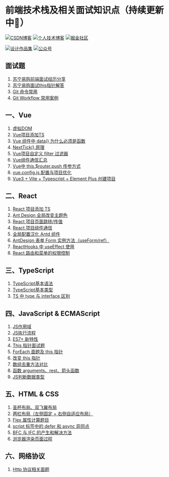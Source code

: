 # 前端技术栈及相关面试知识点（持续更新中:running:）

<!-- ## 相关链接 -->
[![CSDN博客](https://img.shields.io/badge/CSDN博客-@情非得已小猿猿-orange)](https://blog.csdn.net/weixin_43924228)
[![个人技术博客](https://img.shields.io/badge/个人技术博客-@马超-green)](https://machao07.github.io)
[![掘金社区](https://img.shields.io/badge/掘金社区-@情非得已小猿猿-blue)](https://juejin.cn/user/1337486669527096)

[![设计作品集](https://img.shields.io/badge/设计作品集-@情非得已小猿猿-yellow)](https://machao07.zcool.com.cn)
[![公众号](https://img.shields.io/badge/公众号-@情非得已小猿猿-greentea)](https://machao07.github.io/img/official_account.jpg)


<!-- 1️⃣&nbsp;[CSDN](https://blog.csdn.net/weixin_43924228)&emsp;2️⃣&nbsp;[Machao's Blog](https://machao07.github.io/)&emsp;3️⃣&nbsp;[ZCOOL站酷](https://machao07.zcool.com.cn/) -->

## 面试题
1. [苏宁易购前端面试经历分享](https://blog.csdn.net/weixin_43924228/article/details/90699272)
2. [苏宁易购面试this指针解答](https://blog.csdn.net/weixin_43924228/article/details/90755267)
3. [Git 命令常用](https://github.com/machao07/interview-questions/issues/29)
4. [Git Workflow 常用案例](https://github.com/machao07/interview-questions/issues/30)

## 一、Vue
1. [虚拟DOM](https://github.com/machao07/interview-questions/issues/1)
2. [Vue项目添加TS](https://github.com/machao07/interview-questions/issues/7)
3. [Vue 组件中 data() 为什么必须是函数](https://github.com/machao07/interview-questions/issues/27)
4. [NextTick() 原理](https://blog.csdn.net/weixin_43924228/article/details/106548886)
5. [Vue项目自定义 filter 过滤器](https://github.com/machao07/interview-questions/issues/28)
6. [Vue组件通信汇总](https://github.com/machao07/interview-questions/issues/25)
7. [Vue中 this.$router.push 传参方式](https://github.com/machao07/interview-questions/issues/22)
8. [vue.config.js 配置与项目优化](https://github.com/machao07/interview-questions/issues/24)
9. [Vue3 + Vite + Typescript + Element Plus 创建项目](https://mp.weixin.qq.com/s/yv6KYcx4PTYgrU6I1Ns52g)


## 二、React
1. [React 项目添加 TS](https://github.com/machao07/interview-questions/issues/2)
2. [Ant Design 全局改变主题色](https://github.com/machao07/react-admin/issues/1)
3. [React 项目页面跳转/传值](https://github.com/machao07/react-admin/issues/3)
4. [React 项目组件通信](https://github.com/machao07/react-admin/issues/4)
5. [全局配置汉化 Antd 组件](https://github.com/machao07/react-admin/issues/2)
6. [AntDesign 表单 Form 实例方法（useForm/ref）](https://github.com/machao07/react-admin/issues/5)
7. [ReactHooks 中 useEffect 使用](https://github.com/machao07/react-admin/issues/6)
8. [React 路由和菜单的权限控制](https://github.com/machao07/interview-questions/issues/26)

## 三、TypeScript
1. [TypeScript基本语法](https://github.com/machao07/interview-questions/issues/3)
2. [TypeScript基本类型](https://github.com/machao07/interview-questions/issues/10)
3. [TS 中 type 与 interface 区别](https://github.com/machao07/interview-questions/issues/12)

## 四、JavaScript & ECMAScript
1. [JS作用域](https://github.com/machao07/interview-questions/issues/20)
2. [JS执行流程](https://github.com/machao07/interview-questions/issues/21)
3. [ES7+ 新特性](https://github.com/machao07/interview-questions/issues/4)
4. [This 指针面试题](https://github.com/machao07/interview-questions/issues/9)
5. [ForEach 面题及 this 指针](https://github.com/machao07/interview-questions/issues/11)
6. [改变 this 指针](https://github.com/machao07/interview-questions/issues/18)
7. [数组去重方法对比](https://github.com/machao07/interview-questions/issues/13)
8. [函数 arguments、rest、箭头函数](https://github.com/machao07/interview-questions/issues/19)
9. [JS判断数据类型](https://github.com/machao07/interview-questions/issues/23)

## 五、HTML & CSS
1. [圣杯布局、双飞翼布局](https://github.com/machao07/interview-questions/issues/6)
2. [两栏布局（左侧固定 + 右侧自适应布局）](https://github.com/machao07/interview-questions/issues/17)
3. [Flex 属性计算题目](https://github.com/machao07/interview-questions/issues/5)
4. [script 标签中的 defer 和 async 异同点](https://github.com/machao07/interview-questions/issues/8)
5. [BFC 与 IFC 的产生和解决方法](https://github.com/machao07/interview-questions/issues/14)
6. [浏览器渲染页面过程](https://github.com/machao07/interview-questions/issues/16)

## 六、网络协议
1. [Http 协议相关面题](https://github.com/machao07/interview-questions/issues/15)

